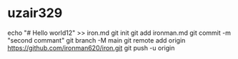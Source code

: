 # uzair329
echo "# Hello world12" >> iron.md
git init 
git add ironman.md
git commit -m "second commant"
git branch -M main 
git remote add origin https://github.com/ironman620/iron.git
git push -u origin 

